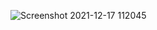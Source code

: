 ![Screenshot 2021-12-17 112045](https://user-images.githubusercontent.com/92704295/146496420-cf2f1f23-f5d9-429a-9f26-4823b4ea630c.png)
